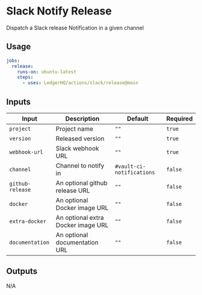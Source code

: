 # Slack Notify Release

Dispatch a Slack release Notification in a given channel

## Usage

```yaml
jobs:
  release:
    runs-on: ubuntu-latest
    steps:
      - uses: LedgerHQ/actions/slack/release@main
```

## Inputs

| Input | Description | Default | Required |
|-------|-------------|---------|----------|
| `project` | Project name | `""` | `true` |
| `version` | Released version | `""` | `true` |
| `webhook-url` | Slack webhook URL | `""` | `true` |
| `channel` | Channel to notify in | `#vault-ci-notifications` | `false` |
| `github-release` | An optional github release URL | `""` | `false` |
| `docker` | An optional Docker image URL | `""` | `false` |
| `extra-docker` | An optional extra Docker image URL | `""` | `false` |
| `documentation` | An optional documentation URL | `""` | `false` |

## Outputs

N/A
